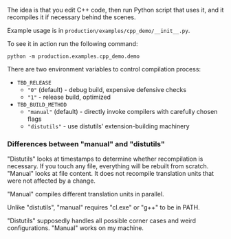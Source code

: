 The idea is that you edit C++ code, then run Python script that uses it,
and it recompiles it if necessary behind the scenes.

Example usage is in `production/examples/cpp_demo/__init__.py`.

To see it in action run the following command:
```
python -m production.examples.cpp_demo.demo
```

There are two environment variables to control compilation process:
- `TBD_RELEASE`
  - `"0"` (default) - debug build, expensive defensive checks
  - `"1"` - release build, optimized
- `TBD_BUILD_METHOD`
  - `"manual"` (default) - directly invoke compilers with carefully chosen flags
  - `"distutils"` - use distutils' extension-building machinery


### Differences between "manual" and "distutils"

"Distutils" looks at timestamps to determine whether recompilation is necessary.
If you touch any file, everything will be rebuilt from scratch.
"Manual" looks at file content. It does not recompile translation units that were not affected by a change.

"Manual" compiles different translation units in parallel.

Unlike "distutils", "manual" requires "cl.exe" or "g++" to be in PATH.

"Distutils" supposedly handles all possible corner cases and weird configurations.
"Manual" works on my machine.
